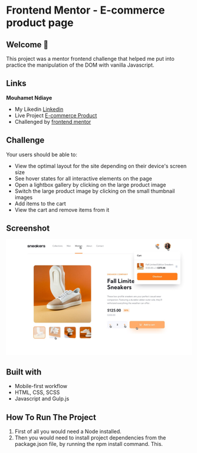 # Frontend Mentor - E-commerce product page

## Welcome 🍃

This project was a mentor frontend challenge that helped me put into practice the manipulation of the DOM with vanilla Javascript.

## Links
**Mouhamet Ndiaye**
- My Likedin [Linkedin](https://www.linkedin.com/in/mouhametndiaye/)
- Live Project [E-commerce Product](https://mouhametnd-ecommerce.netlify.app/)
- Challenged by [frontend mentor](https://www.frontendmentor.io/home)

## Challenge  

Your users should be able to:

- View the optimal layout for the site depending on their device's screen size
- See hover states for all interactive elements on the page
- Open a lightbox gallery by clicking on the large product image
- Switch the large product image by clicking on the small thumbnail images
- Add items to the cart
- View the cart and remove items from it

## Screenshot
![Design preview for the E-commerce product page coding challenge](./assets/design/active-states-basket-filled.jpg)


## Built with

- Mobile-first workflow
- HTML, CSS, SCSS
- Javascript and Gulp.js

## How To Run The Project

1. First of all you would need a Node installed.
2. Then you would need to install project dependencies from the package.json file, by running the npm install command. This.






